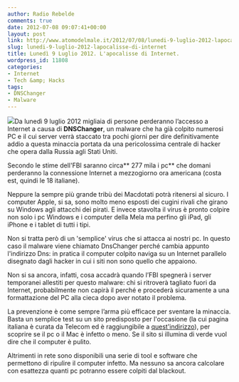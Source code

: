 ```yaml
---
author: Radio Rebelde
comments: true
date: 2012-07-08 09:07:41+00:00
layout: post
link: http://www.atomodelmale.it/2012/07/08/lunedi-9-luglio-2012-lapocalisse-di-internet/
slug: lunedi-9-luglio-2012-lapocalisse-di-internet
title: Lunedì 9 Luglio 2012. L'apocalisse di Internet.
wordpress_id: 11808
categories:
- Internet
- Tech &amp; Hacks
tags:
- DNSChanger
- Malware
---
```


[![](http://www.atomodelmale.it/wp-content/uploads/2012/07/dnscharger-un-pericoloso-malware-300x213.jpg)](http://www.atomodelmale.it/wp-content/uploads/2012/07/dnscharger-un-pericoloso-malware.jpg)Da lunedì 9 luglio 2012 migliaia di persone perderanno l’accesso a Internet a causa di **DNSChanger**, un malware che ha già colpito numerosi PC e il cui server verrà staccato tra pochi giorni per dire definitivamente addio a questa minaccia portata da una pericolossima centrale di hacker che opera dalla Russia agli Stati Uniti.

Secondo le stime dell'FBI saranno circa** 277 mila i pc** che domani perderanno la connessione Internet a mezzogiorno ora americana (costa est, quindi le 18 italiane).

Neppure la sempre più grande tribù dei Macdotati potrà ritenersi al sicuro. I computer Apple, si sa, sono molto meno esposti dei cugini rivali che girano su Windows agli attacchi dei pirati. E invece stavolta il virus è pronto colpire non solo i pc Windows e i computer della Mela ma perfino gli iPad, gli iPhone e i tablet di tutti i tipi.



Non si tratta però di un 'semplice' virus che si attacca ai nostri pc. In questo caso il malware viene chiamato DnsChanger perché cambia appunto l'indirizzo Dns: in pratica il computer colpito naviga su un Internet parallelo disegnato dagli hacker in cui i siti non sono quello che appaiono.

Non si sa ancora, infatti, cosa accadrà quando l’FBI spegnerà i server temporanei allestiti per questo malware: chi si ritroverà tagliato fuori da Internet, probabilmente non capirà il perché e procederà sicuramente a una formattazione del PC alla cieca dopo aver notato il problema.

La prevenzione è come sempre l’arma più efficace per sventare la minaccia. Basta un semplice test su un sito predisposto per l'occasione (la cui pagina italiana è curata da Telecom ed è raggiungibile a [quest'indirizzo](http://www.dns-ok.it/)), per scoprire se il pc o il Mac è infetto o meno. Se il sito si illumina di verde vuol dire che il computer è pulito.

Altrimenti in rete sono disponibili una serie di tool e software che permettono di ripulire il computer infetto. Ma nessuno sa ancora calcolare con esattezza quanti pc potranno essere colpiti dal blackout.
